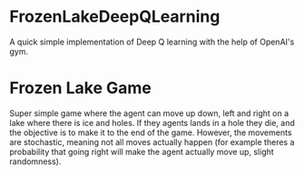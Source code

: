 # FrozenLakeDeepQLearning
A quick simple implementation of Deep Q learning with the help of OpenAI's gym. 
# Frozen Lake Game 
Super simple game where the agent can move up down, left and right on a lake where there is ice and holes. If they agents lands in a hole they die, and the objective is to make it to the end of the game. However, the movements are stochastic, meaning not all moves actually happen (for example theres a probability that going right will make the agent actually move up, slight randomness).  
